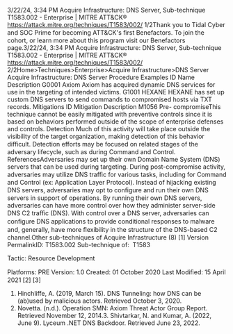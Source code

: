 3/22/24, 3:34 PM Acquire Infrastructure: DNS Server, Sub-technique T1583.002 - Enterprise | MITRE ATT&CK®
https://attack.mitre.org/techniques/T1583/002/ 1/2Thank you to Tidal Cyber and SOC Prime for becoming ATT&CK's ﬁrst Benefactors. To join the cohort, or learn more about this program visit our
Benefactors page.3/22/24, 3:34 PM Acquire Infrastructure: DNS Server, Sub-technique T1583.002 - Enterprise | MITRE ATT&CK®
https://attack.mitre.org/techniques/T1583/002/ 2/2Home>Techniques>Enterprise>Acquire Infrastructure>DNS Server
Acquire Infrastructure: DNS Server
Procedure Examples
ID Name Description
G0001 Axiom Axiom has acquired dynamic DNS services for use in the targeting of intended victims.
G1001 HEXANE HEXANE has set up custom DNS servers to send commands to compromised hosts via TXT records.
Mitigations
ID Mitigation Description
M1056 Pre-
compromiseThis technique cannot be easily mitigated with preventive controls since it is based on behaviors performed
outside of the scope of enterprise defenses and controls.
Detection
Much of this activity will take place outside the visibility of the target organization, making detection of this behavior diﬃcult. Detection
efforts may be focused on related stages of the adversary lifecycle, such as during Command and Control.
ReferencesAdversaries may set up their own Domain Name System (DNS) servers that can be used during targeting. During post-compromise activity,
adversaries may utilize DNS traﬃc for various tasks, including for Command and Control (ex: Application Layer Protocol). Instead of
hijacking existing DNS servers, adversaries may opt to conﬁgure and run their own DNS servers in support of operations.
By running their own DNS servers, adversaries can have more control over how they administer server-side DNS C2 traﬃc (DNS). With control
over a DNS server, adversaries can conﬁgure DNS applications to provide conditional responses to malware and, generally, have more
ﬂexibility in the structure of the DNS-based C2 channel.Other sub-techniques of Acquire Infrastructure (8)
[1]
Version PermalinkID: T1583.002
Sub-technique of:  T1583

Tactic: Resource Development

Platforms: PRE
Version: 1.0
Created: 01 October 2020
Last Modiﬁed: 15 April 2021
[2]
[3]
1. Hinchliffe, A. (2019, March 15). DNS Tunneling: how DNS can
be (ab)used by malicious actors. Retrieved October 3, 2020.
2. Novetta. (n.d.). Operation SMN: Axiom Threat Actor Group
Report. Retrieved November 12, 2014.3. Shivtarkar, N. and Kumar, A. (2022, June 9). Lyceum .NET DNS
Backdoor. Retrieved June 23, 2022.